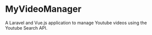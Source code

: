 # MyVideoManager

A Laravel and Vue.js application to manage Youtube videos using the Youtube Search API.